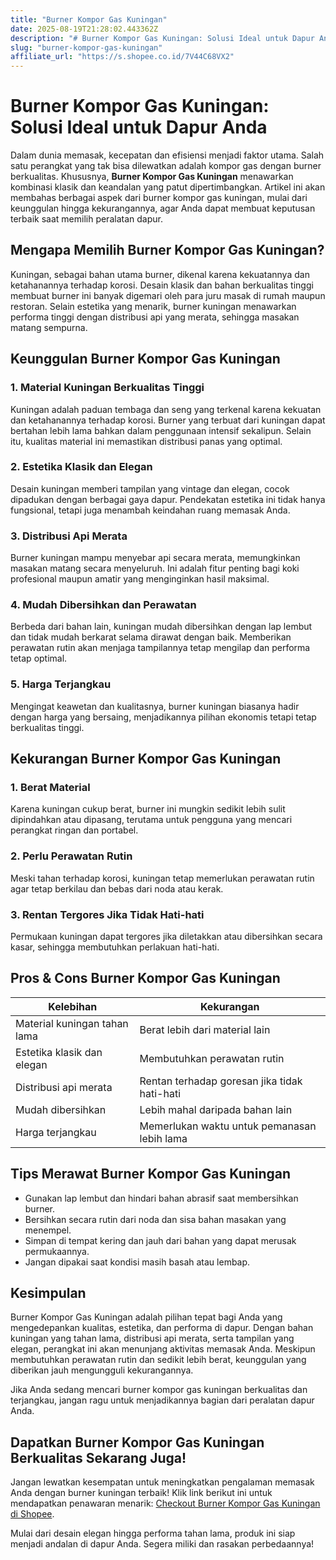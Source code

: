 ```yaml
---
title: "Burner Kompor Gas Kuningan"
date: 2025-08-19T21:28:02.443362Z
description: "# Burner Kompor Gas Kuningan: Solusi Ideal untuk Dapur Anda..."
slug: "burner-kompor-gas-kuningan"
affiliate_url: "https://s.shopee.co.id/7V44C68VX2"
---
```

# Burner Kompor Gas Kuningan: Solusi Ideal untuk Dapur Anda

Dalam dunia memasak, kecepatan dan efisiensi menjadi faktor utama. Salah satu perangkat yang tak bisa dilewatkan adalah kompor gas dengan burner berkualitas. Khususnya, **Burner Kompor Gas Kuningan** menawarkan kombinasi klasik dan keandalan yang patut dipertimbangkan. Artikel ini akan membahas berbagai aspek dari burner kompor gas kuningan, mulai dari keunggulan hingga kekurangannya, agar Anda dapat membuat keputusan terbaik saat memilih peralatan dapur.

## Mengapa Memilih Burner Kompor Gas Kuningan?

Kuningan, sebagai bahan utama burner, dikenal karena kekuatannya dan ketahanannya terhadap korosi. Desain klasik dan bahan berkualitas tinggi membuat burner ini banyak digemari oleh para juru masak di rumah maupun restoran. Selain estetika yang menarik, burner kuningan menawarkan performa tinggi dengan distribusi api yang merata, sehingga masakan matang sempurna.

## Keunggulan Burner Kompor Gas Kuningan

### 1. Material Kuningan Berkualitas Tinggi  
Kuningan adalah paduan tembaga dan seng yang terkenal karena kekuatan dan ketahanannya terhadap korosi. Burner yang terbuat dari kuningan dapat bertahan lebih lama bahkan dalam penggunaan intensif sekalipun. Selain itu, kualitas material ini memastikan distribusi panas yang optimal.

### 2. Estetika Klasik dan Elegan  
Desain kuningan memberi tampilan yang vintage dan elegan, cocok dipadukan dengan berbagai gaya dapur. Pendekatan estetika ini tidak hanya fungsional, tetapi juga menambah keindahan ruang memasak Anda.

### 3. Distribusi Api Merata  
Burner kuningan mampu menyebar api secara merata, memungkinkan masakan matang secara menyeluruh. Ini adalah fitur penting bagi koki profesional maupun amatir yang menginginkan hasil maksimal.

### 4. Mudah Dibersihkan dan Perawatan  
Berbeda dari bahan lain, kuningan mudah dibersihkan dengan lap lembut dan tidak mudah berkarat selama dirawat dengan baik. Memberikan perawatan rutin akan menjaga tampilannya tetap mengilap dan performa tetap optimal.

### 5. Harga Terjangkau  
Mengingat keawetan dan kualitasnya, burner kuningan biasanya hadir dengan harga yang bersaing, menjadikannya pilihan ekonomis tetapi tetap berkualitas tinggi.

## Kekurangan Burner Kompor Gas Kuningan

### 1. Berat Material  
Karena kuningan cukup berat, burner ini mungkin sedikit lebih sulit dipindahkan atau dipasang, terutama untuk pengguna yang mencari perangkat ringan dan portabel.

### 2. Perlu Perawatan Rutin  
Meski tahan terhadap korosi, kuningan tetap memerlukan perawatan rutin agar tetap berkilau dan bebas dari noda atau kerak.

### 3. Rentan Tergores Jika Tidak Hati-hati  
Permukaan kuningan dapat tergores jika diletakkan atau dibersihkan secara kasar, sehingga membutuhkan perlakuan hati-hati.

## Pros & Cons Burner Kompor Gas Kuningan

| Kelebihan                           | Kekurangan                                    |
|-------------------------------------|----------------------------------------------|
| Material kuningan tahan lama       | Berat lebih dari material lain             |
| Estetika klasik dan elegan        | Membutuhkan perawatan rutin               |
| Distribusi api merata             | Rentan terhadap goresan jika tidak hati-hati |
| Mudah dibersihkan                | Lebih mahal daripada bahan lain            |
| Harga terjangkau                  | Memerlukan waktu untuk pemanasan lebih lama |

## Tips Merawat Burner Kompor Gas Kuningan

- Gunakan lap lembut dan hindari bahan abrasif saat membersihkan burner.
- Bersihkan secara rutin dari noda dan sisa bahan masakan yang menempel.
- Simpan di tempat kering dan jauh dari bahan yang dapat merusak permukaannya.
- Jangan dipakai saat kondisi masih basah atau lembap.

## Kesimpulan

Burner Kompor Gas Kuningan adalah pilihan tepat bagi Anda yang mengedepankan kualitas, estetika, dan performa di dapur. Dengan bahan kuningan yang tahan lama, distribusi api merata, serta tampilan yang elegan, perangkat ini akan menunjang aktivitas memasak Anda. Meskipun membutuhkan perawatan rutin dan sedikit lebih berat, keunggulan yang diberikan jauh mengungguli kekurangannya.

Jika Anda sedang mencari burner kompor gas kuningan berkualitas dan terjangkau, jangan ragu untuk menjadikannya bagian dari peralatan dapur Anda.

## Dapatkan Burner Kompor Gas Kuningan Berkualitas Sekarang Juga!

Jangan lewatkan kesempatan untuk meningkatkan pengalaman memasak Anda dengan burner kuningan terbaik! Klik link berikut ini untuk mendapatkan penawaran menarik: [Checkout Burner Kompor Gas Kuningan di Shopee](https://s.shopee.co.id/7V44C68VX2).

Mulai dari desain elegan hingga performa tahan lama, produk ini siap menjadi andalan di dapur Anda. Segera miliki dan rasakan perbedaannya!